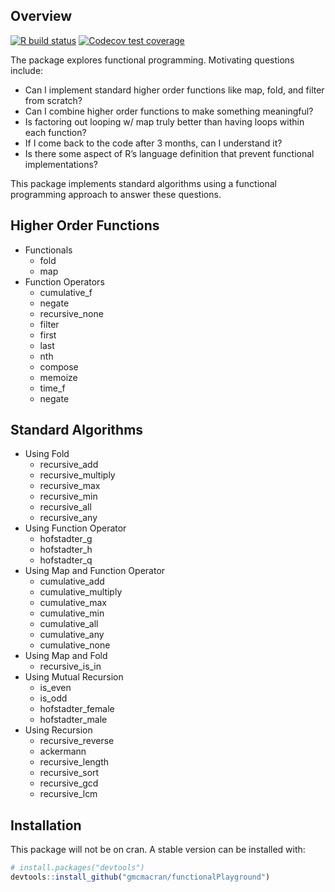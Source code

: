 
<!-- README.md is generated from README.Rmd. Please edit that file -->

## Overview

<!-- badges: start -->

[![R build
status](https://github.com/gmcmacran/functional_playground/workflows/R-CMD-check/badge.svg)](https://github.com/gmcmacran/functional_playground/actions)
[![Codecov test
coverage](https://codecov.io/gh/gmcmacran/functional_playground/branch/main/graph/badge.svg)](https://codecov.io/gh/gmcmacran/functional_playground?branch=main)
<!-- badges: end -->

The package explores functional programming. Motivating questions
include:

- Can I implement standard higher order functions like map, fold, and
  filter from scratch?
- Can I combine higher order functions to make something meaningful?
- Is factoring out looping w/ map truly better than having loops within
  each function?
- If I come back to the code after 3 months, can I understand it?
- Is there some aspect of R’s language definition that prevent
  functional implementations?

This package implements standard algorithms using a functional
programming approach to answer these questions.

## Higher Order Functions

- Functionals
  - fold
  - map
- Function Operators
  - cumulative_f
  - negate
  - recursive_none
  - filter
  - first
  - last
  - nth
  - compose
  - memoize
  - time_f
  - negate

## Standard Algorithms

- Using Fold
  - recursive_add
  - recursive_multiply
  - recursive_max
  - recursive_min
  - recursive_all
  - recursive_any
- Using Function Operator
  - hofstadter_g
  - hofstadter_h
  - hofstadter_q
- Using Map and Function Operator
  - cumulative_add
  - cumulative_multiply
  - cumulative_max
  - cumulative_min
  - cumulative_all
  - cumulative_any
  - cumulative_none
- Using Map and Fold
  - recursive_is_in
- Using Mutual Recursion
  - is_even
  - is_odd
  - hofstadter_female
  - hofstadter_male
- Using Recursion
  - recursive_reverse
  - ackermann
  - recursive_length
  - recursive_sort
  - recursive_gcd
  - recursive_lcm

## Installation

This package will not be on cran. A stable version can be installed
with:

``` r
# install.packages("devtools")
devtools::install_github("gmcmacran/functionalPlayground")
```
